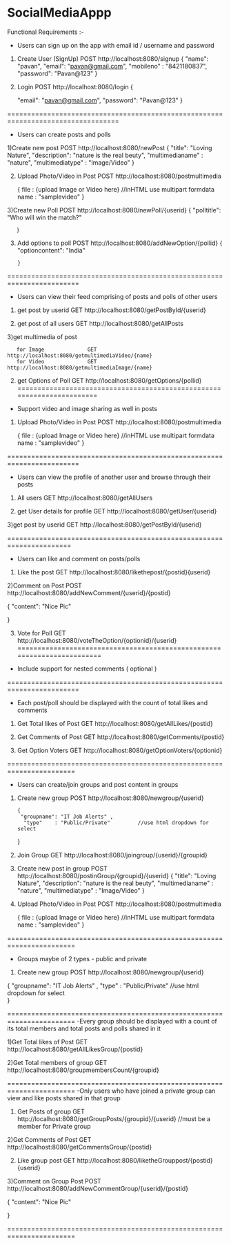 # SocialMediaAppp

Functional Requirements :-

- Users can sign up on the app with email id / username and password


 1) Create User (SignUp)      POST          http://localhost:8080/signup
       {
        "name": "pavan",
	"email": "pavan@gmail.com",
         "mobileno" : "8421180837",
	"password": "Pavan@123"
       }


2) Login                     POST       http://localhost:8080/login
       {
        
	"email": "pavan@gmail.com",
	"password": "Pavan@123"
       }


==================================================================================
- Users can create posts and polls
 
1)Create new post                    POST       http://localhost:8080/newPost
       {
        "title": "Loving Nature",
	"description": "nature is the real beuty",
         "multimedianame" : "nature",
	 "multimediatype" : "Image/Video"
       }


2) Upload Photo/Video in Post        POST       http://localhost:8080/postmultimedia
 
      {
          file :   {upload Image or Video here}          //inHTML use multipart formdata
          name :  "samplevideo"
      }


3)Create new Poll                   POST           http://localhost:8080/newPoll/{userid}
      {
        "polltitle": "Who will win the match?"
	
       }

3) Add options to poll              POST           http://localhost:8080/addNewOption/{pollid}
        {
        "optioncontent": "India"
	
       }

========================================================================
 
- Users can view their feed comprising of posts and polls of other users

1) get post by userid          GET           http://localhost:8080/getPostById/{userid}



2) get post of all users       GET           http://localhost:8080/getAllPosts



3)get multimedia of post      
   
       for Image              GET             http://localhost:8080/getmultimediaVideo/{name}
       for Video              GET             http://localhost:8080/getmultimediaImage/{name}


2) get Options of Poll       GET             http://localhost:8080/getOptions/{pollid}
=======================================================================
- Support video and image sharing as well in posts


1) Upload Photo/Video in Post      POST       http://localhost:8080/postmultimedia
 
      {
          file :   {upload Image or Video here}          //inHTML use multipart formdata
          name :  "samplevideo"
      }

========================================================================

- Users can view the profile of another user and browse through their posts

1) All users                       GET         http://localhost:8080/getAllUsers

2) get User details for profile    GET         http://localhost:8080/getUser/{userid}

3)get post by userid               GET         http://localhost:8080/getPostById/{userid}


======================================================================
- Users can like and comment on posts/polls

1) Like the post                  GET        http://localhost:8080/likethepost/{postid}{userid}


2)Comment on Post                POST       http://localhost:8080/addNewComment/{userid}/{postid}

   {
        "content": "Nice Pic"
	
   }

3) Vote for Poll                GET         http://localhost:8080/voteTheOption/{optionid}/{userid}
========================================================================
- Include support for nested comments ( optional )





========================================================================
- Each post/poll should be displayed with the count of total likes and comments


1) Get Total likes of Post    GET              http://localhost:8080/getAllLikes/{postid}

2) Get Comments of Post       GET              http://localhost:8080/getComments/{postid}

3) Get Option Voters          GET              http://localhost:8080/getOptionVoters/{optionid}

=======================================================================
- Users can create/join groups and post content in groups

1) Create new group                  POST              http://localhost:8080/newgroup/{userid}

       {
        "groupname": "IT Job Alerts" , 
         "type"    : "Public/Private"         //use html dropdown for select	
      }


2) Join Group                        GET               http://localhost:8080/joingroup/{userid}/{groupid}


3) Create new post in group         POST       http://localhost:8080/postinGroup/{groupid}/{userid}
       {
        "title": "Loving Nature",
	"description": "nature is the real beuty",
         "multimedianame" : "nature",
	 "multimediatype" : "Image/Video"
       }


4) Upload Photo/Video in Post      POST       http://localhost:8080/postmultimedia
 
      {
          file :   {upload Image or Video here}          //inHTML use multipart formdata
          name :  "samplevideo"
      }

=======================================================================
- Groups maybe of 2 types - public and private

1) Create new group        POST              http://localhost:8080/newgroup/{userid}

  {
        "groupname": "IT Job Alerts" , 
         "type"    : "Public/Private"         //use html dropdown for select	
  }


=======================================================================
-Every group should be displayed with a count of its total members and total posts and
polls shared in it

1)Get Total likes of Post      GET              http://localhost:8080/getAllLikesGroup/{postid}


2)Get Total members of group   GET              http://localhost:8080/groupmembersCount/{groupid}



=======================================================================
-Only users who have joined a private group can view and like posts shared in that group

1) Get Posts of group       GET          http://localhost:8080/getGroupPosts/{groupid}/{userid}   //must be a member for Private group

2)Get Comments of Post       GET              http://localhost:8080/getCommentsGroup/{postid}

2) Like group post          GET          http://localhost:8080/liketheGrouppost/{postid}{userid}

3)Comment on Group Post       POST       http://localhost:8080/addNewCommentGroup/{userid}/{postid}
                                         
   {
        "content": "Nice Pic"
	
   }


=======================================================================
